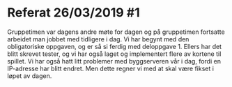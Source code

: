 # Referat 26/03/2019 #1

Gruppetimen var dagens andre møte for dagen og på gruppetimen fortsatte arbeidet man jobbet med tidligere i dag. 
Vi har begynt med den obligatoriske oppgaven, og er så si ferdig med deloppgave 1. Ellers har det blitt skrevet tester, 
og vi har også laget og implementert flere av kortene til spillet. Vi har også hatt litt problemer med byggserveren vår 
i dag, fordi en IP-adresse har blitt endret. Men dette regner vi med at skal være fikset i løpet av dagen. 
